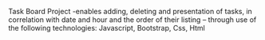 Task Board Project -enables adding, deleting and presentation of tasks, in correlation with date and hour and the order of their listing  – through use of the following technologies:  Javascript, Bootstrap, Css, Html
